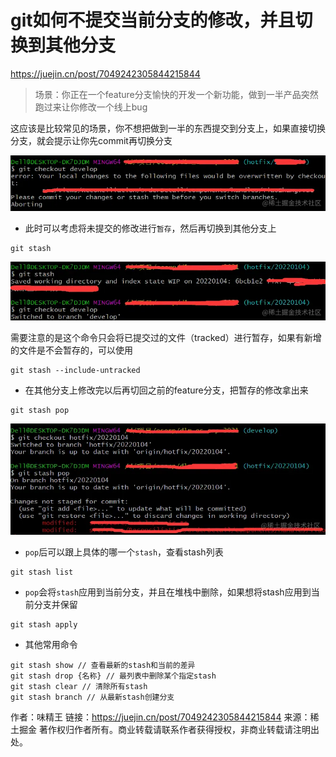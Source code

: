# git如何不提交当前分支的修改，并且切换到其他分支
https://juejin.cn/post/7049242305844215844

> 场景：你正在一个feature分支愉快的开发一个新功能，做到一半产品突然跑过来让你修改一个线上bug

这应该是比较常见的场景，你不想把做到一半的东西提交到分支上，如果直接切换分支，就会提示让你先commit再切换分支

![](./imgs/1.webp)

- 此时可以考虑将未提交的修改进行`暂存`，然后再切换到其他分支上

```
git stash
```

![](./imgs/2.webp)

需要注意的是这个命令只会将已提交过的文件（tracked）进行暂存，如果有新增的文件是不会暂存的，可以使用

```
git stash --include-untracked
```

- 在其他分支上修改完以后再切回之前的feature分支，把暂存的修改拿出来

```
git stash pop
```

![](./imgs/3.webp)

- `pop`后可以跟上具体的哪一个`stash`，查看stash列表

```
git stash list
```

- `pop`会将`stash`应用到当前分支，并且在堆栈中删除，如果想将stash应用到当前分支并保留

```
git stash apply
```

- 其他常用命令

```
git stash show // 查看最新的stash和当前的差异
git stash drop {名称} // 最列表中删除某个指定stash
git stash clear // 清除所有stash
git stash branch // 从最新stash创建分支
```

作者：味精王
链接：https://juejin.cn/post/7049242305844215844
来源：稀土掘金
著作权归作者所有。商业转载请联系作者获得授权，非商业转载请注明出处。